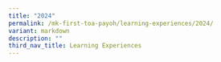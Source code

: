 ```yaml
---
title: "2024"
permalink: /mk-first-toa-payoh/learning-experiences/2024/
variant: markdown
description: ""
third_nav_title: Learning Experiences
---
```

